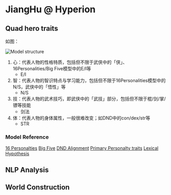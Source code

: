 # JiangHu @ Hyperion

## Quad hero traits

如图：

![Model structure](model.png)

1.  心：代表人物的性格特质，包括但不限于武侠中的「侠」、16Personalities/Big Five模型中的E/I等
    -   E/I 
2.  智：代表人物的智识特点与学习能力，包括但不限于16Personalities模型中的N/S，武侠中的「悟性」等
    -   N/S
3.  技：代表人物的武术技巧，即武侠中的「武技」部分，包括但不限于棍/剑/掌/镖等技能
    -   剑法
4.  体：代表人物的身体属性，一般很难改变；如DND中的con/dex/str等
    -   STR

### Model Reference

[16 Personalties][1]
[Big Five][2]
[DND Alignment][3]
[Primary Personalty traits][4]
[Lexical Hypothesis][5]

[1]: https://www.16personalities.com/
[2]: http://en.wikipedia.org/wiki/Big_Five_personality_traits
[3]: https://en.wikipedia.org/wiki/Alignment_(Dungeons_%26_Dragons)
[4]: http://ideonomy.mit.edu/essays/traits.html
[5]: https://en.wikipedia.org/wiki/Lexical_hypothesis

## NLP Analysis

## World Construction